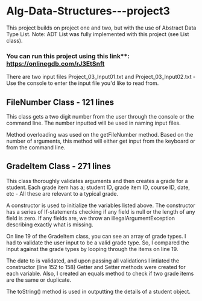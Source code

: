 # Alg-Data-Structures---project3
This project builds on project one and two, but with the use of Abstract Data Type List. Note: ADT List was fully implemented with this project (see List class).

### You can run this project using this link**: https://onlinegdb.com/rJ3EtSnft
There are two input files Project_03_Input01.txt and Project_03_Input02.txt - Use the console to enter the input file you'd like to read from.


## FileNumber Class - 121 lines
This  class gets a two digit number from the user through the console or the command line.
The number inputted will be used in naming input files.

Method overloading was used on the getFileNumber method. Based on the number of arguments, this 
method will either get input from the keyboard or from the command line.

## GradeItem Class - 271 lines
This class thoroughly validates arguments and then creates a grade for a student.
Each grade item has a; student ID, grade item ID, course ID, date, etc - All these are
relevant to a typical grade.

A constructor is used to initialize the variables listed above. The constructor has a series
of If-statements checking if any field is null or the length of any field is zero. If any fields are,
we throw an illegalArgumentException describing exactly what is missing.

On line 19 of the GradeItem class, you can see an array of grade types. I had to validate the user
input to be a valid grade type. So, I compared the input against the grade types by looping through
the items on line 19.

The date to is validated, and upon passing all validations I intiated the constructor (line 152 to 158)
Getter and Setter methods were created for each variable. Also, I created an equals method to check
if two grade items are the same or duplicate. 

The toString() method is used in outputting the details of a student object.
